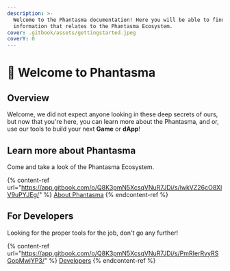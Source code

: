 ```yaml
---
description: >-
  Welcome to the Phantasma documentation! Here you will be able to find all
  information that relates to the Phantasma Ecosystem.
cover: .gitbook/assets/gettingstarted.jpeg
coverY: 0
---
```


# 👋 Welcome to Phantasma

## Overview

Welcome, we did not expect anyone looking in these deep secrets of ours, but now that you're here, you can learn more about the Phantasma, and or, use our tools to build your next **Game** or **dApp**!

## Learn more about Phantasma

Come and take a look of the Phantasma Ecosystem.

{% content-ref url="https://app.gitbook.com/o/Q8K3pmN5XcsqVNuR7JDi/s/lwkVZ26cO8XlV9uPYJEg/" %}
[About Phantasma](https://app.gitbook.com/o/Q8K3pmN5XcsqVNuR7JDi/s/lwkVZ26cO8XlV9uPYJEg/)
{% endcontent-ref %}

## For Developers

Looking for the proper tools for the job, don't go any further!

{% content-ref url="https://app.gitbook.com/o/Q8K3pmN5XcsqVNuR7JDi/s/PmRIerRvyRSGopMwjYP3/" %}
[Developers](https://app.gitbook.com/o/Q8K3pmN5XcsqVNuR7JDi/s/PmRIerRvyRSGopMwjYP3/)
{% endcontent-ref %}
